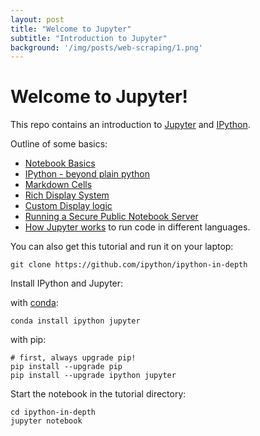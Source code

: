 ```yaml
---
layout: post
title: "Welcome to Jupyter"
subtitle: "Introduction to Jupyter"
background: '/img/posts/web-scraping/1.png'
---
```


# Welcome to Jupyter!

This repo contains an introduction to [Jupyter](https://jupyter.org) and [IPython](https://ipython.org).

Outline of some basics:

* [Notebook Basics](../examples/Notebook/Notebook%20Basics.ipynb)
* [IPython - beyond plain python](../examples/IPython%20Kernel/Beyond%20Plain%20Python.ipynb)
* [Markdown Cells](../examples/Notebook/Working%20With%20Markdown%20Cells.ipynb)
* [Rich Display System](../examples/IPython%20Kernel/Rich%20Output.ipynb)
* [Custom Display logic](../examples/IPython%20Kernel/Custom%20Display%20Logic.ipynb)
* [Running a Secure Public Notebook Server](../examples/Notebook/Running%20the%20Notebook%20Server.ipynb#Securing-the-notebook-server)
* [How Jupyter works](../examples/Notebook/Multiple%20Languages%2C%20Frontends.ipynb) to run code in different languages.

You can also get this tutorial and run it on your laptop:

    git clone https://github.com/ipython/ipython-in-depth

Install IPython and Jupyter:

with [conda](https://www.anaconda.com/download):

    conda install ipython jupyter

with pip:

    # first, always upgrade pip!
    pip install --upgrade pip
    pip install --upgrade ipython jupyter

Start the notebook in the tutorial directory:

    cd ipython-in-depth
    jupyter notebook
